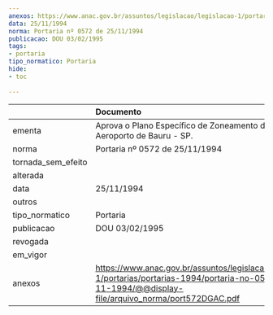 ```yaml
---
anexos: https://www.anac.gov.br/assuntos/legislacao/legislacao-1/portarias/portarias-1994/portaria-no-0572-de-25-11-1994/@@display-file/arquivo_norma/port572DGAC.pdf
data: 25/11/1994
norma: Portaria nº 0572 de 25/11/1994
publicacao: DOU 03/02/1995
tags:
- portaria
tipo_normatico: Portaria
hide: 
- toc 
 
---
```


|                    | Documento                                                                                                                                                     |
|:-------------------|:--------------------------------------------------------------------------------------------------------------------------------------------------------------|
| ementa             | Aprova o Plano Específico de Zoneamento de Ruído do Aeroporto de Bauru - SP.                                                                                  |
| norma              | Portaria nº 0572 de 25/11/1994                                                                                                                                |
| tornada_sem_efeito |                                                                                                                                                               |
| alterada           |                                                                                                                                                               |
| data               | 25/11/1994                                                                                                                                                    |
| outros             |                                                                                                                                                               |
| tipo_normatico     | Portaria                                                                                                                                                      |
| publicacao         | DOU 03/02/1995                                                                                                                                                |
| revogada           |                                                                                                                                                               |
| em_vigor           |                                                                                                                                                               |
| anexos             | https://www.anac.gov.br/assuntos/legislacao/legislacao-1/portarias/portarias-1994/portaria-no-0572-de-25-11-1994/@@display-file/arquivo_norma/port572DGAC.pdf |